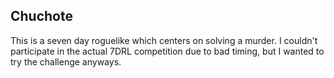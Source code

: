 Chuchote
--------
This is a seven day roguelike which centers on solving a murder. I couldn't participate in the actual 7DRL competition due to bad timing, but I wanted to try the challenge anyways.
